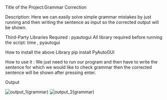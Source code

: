 Title of the Project:Grammar Correction

Description: Here we can easily solve simple grammar mistakes by just running and then writing the sentence as input so the corrected output will be shown.


Third-Party Libraries Required : pyautogui
All library required before running the script: time , pyautogui

How to install the above Library
pip install PyAutoGUI


How to use it :
We just need to run our program and then have to write the sentence for which we would like to check grammar then the corrected sentence will be shown after pressing enter.

Output

![output_1(grammar)](https://user-images.githubusercontent.com/71593494/121782557-af01e700-cbc7-11eb-88a0-691a228a5907.png)
![output_2(grammar)](https://user-images.githubusercontent.com/71593494/121782559-b1644100-cbc7-11eb-9f57-8dbbafc2641a.png)
